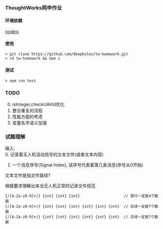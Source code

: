 ### ThoughtWorks网申作业

#### 环境依赖
[nodejs](https://nodejs.org/)

#### 使用
```shell
> git clone https://github.com/deepkolos/tw-homework.git
> cd tw-homework && npm i
```

#### 测试
```shell
> npm run test
```

### TODO
0. isInteger,checkUAVId优化
1. 整合重复的流程
2. 性能方面的考虑
3. 变量名字语义加强

### 试题理解

输入: \
0. 记录着无人机活动信号的文本文件(或者文本内容)
1. 一个消息序号(Signal Index), 该序号代表着第几条消息(序号从0开始)

文本文件是指文件路径?

根据要求理解出来当无人机正常的记录文件规范

```
{/[A-Za-z0-9]+/} {int} {int} {int}                    // 首行一定是4个数据
{/[A-Za-z0-9]+/} {int} {int} {int} {int} {int} {int}  // 后续一定是7个数据
{/[A-Za-z0-9]+/} {int} {int} {int} {int} {int} {int}  // 后续一定是7个数据
```